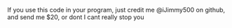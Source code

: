 If you use this code in your program, just credit me @iJimmy500 on github, and send me $20, or dont I cant really stop you
